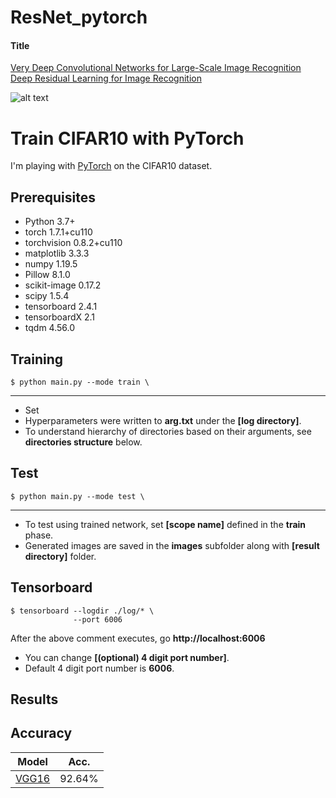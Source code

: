 # ResNet_pytorch

#### Title
[Very Deep Convolutional Networks for Large-Scale Image Recognition](https://arxiv.org/abs/1409.1556)\
[Deep Residual Learning for Image Recognition](https://arxiv.org/abs/1512.03385)

![alt text](./img/paper1.png "Novelty of pix2pix")


# Train CIFAR10 with PyTorch

I'm playing with [PyTorch](http://pytorch.org/) on the CIFAR10 dataset.

## Prerequisites
- Python                 3.7+
- torch                  1.7.1+cu110
- torchvision            0.8.2+cu110
- matplotlib             3.3.3
- numpy                  1.19.5
- Pillow                 8.1.0
- scikit-image           0.17.2
- scipy                  1.5.4
- tensorboard            2.4.1
- tensorboardX           2.1
- tqdm                   4.56.0

## Training

    $ python main.py --mode train \

---

* Set 
* Hyperparameters were written to **arg.txt** under the **[log directory]**.
* To understand hierarchy of directories based on their arguments, see **directories structure** below. 


## Test
    $ python main.py --mode test \

---

* To test using trained network, set **[scope name]** defined in the **train** phase.
* Generated images are saved in the **images** subfolder along with **[result directory]** folder.


## Tensorboard

    $ tensorboard --logdir ./log/* \
                  --port 6006
                  
After the above comment executes, go **http://localhost:6006**

* You can change **[(optional) 4 digit port number]**.
* Default 4 digit port number is **6006**.

## Results
  


## Accuracy
| Model             | Acc.        |
| ----------------- | ----------- |
| [VGG16](https://arxiv.org/abs/1409.1556)              | 92.64%      |
